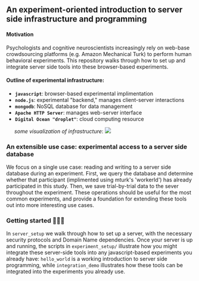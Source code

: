## An experiment-oriented introduction to server side infrastructure and programming

#### Motivation

Psychologists and cognitive neuroscientists increasingly rely on web-base crowdsourcing platforms (e.g. Amazon Mechanical Turk) to perform human behavioral experiments. This repository walks through how to set up and integrate server side tools into these browser-based experiments. 

#### Outline of experimental infrastructure: 

- **`javascript`**: browser-based experimental implimentation
- **`node.js`**: experimental "backend," manages client-server interactions 
- **`mongodb`**: NoSQL database for data management
- **`Apache HTTP Server`**: manages web-server interface
- **`Digital Ocean "droplet"`**: cloud computing resource 

<div style='width:60%; text-align: center'>
	<em>some visualization of infrastructure</em>:
	<img src="some_image_.jpg">
</div>

### An extensible use case: experimental access to a server side database

We focus on a single use case: reading and writing to a server side database during an experiment. First, we query the database and determine whether that participant (implimented using mturk's 'workerId') has already participated in this study. Then, we save trial-by-trial data to the sever throughout the experiment. These operations should be useful for the most common experiments, and provide a foundation for extending these tools out into more interesting use cases. 

### Getting started :egg::hatching_chick::hatched_chick:

In `server_setup` we walk through how to set up a server, with the necessary security protocols and Domain Name dependencies. Once your server is up and running, the scripts in `experiment_setup/` illustrate how you might integrate these server-side tools into any javascript-based experiments you already have: `hello_world` is a working introduction to server side programming, while `integration_demo` illustrates how these tools can be integrated into the experiments you already use. 